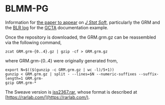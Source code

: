 # BLMM-PG

Information for [the paper to appear](2367.zip) on [*J Stat Soft*](https://www.jstatsoft.org/index), particularly the GRM and the [BLR log](BLR.zip) for the [GCTA](http://cnsgenomics.com/software/gcta/) documentation example.

Once the repository is downloaded, the GRM.grm.gz can be reassembled via the following command,
```
zcat GRM.grm-{0..4}.gz | gzip -cf > GRM.grm.gz
```
where GRM.grm-{0..4} were originally generated from,
```
export N=$(($(gunzip -c GRM.grm.gz | wc -l)/5+1))
gunzip < GRM.grm.gz | split - --lines=$N --numeric-suffixes --suffix-length=1 GRM.grm-
gzip GRM.grm-*
```

The Sweave version is [jss2367.rar](jss2367.rar), whose format is described at [https://rarlab.com/](https://rarlab.com/).

